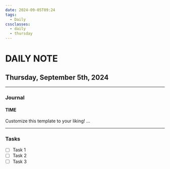 ```yaml
---
date: 2024-09-05T09:24
tags:
  - Daily
cssclasses:
  - daily
  - thursday
---
```

# DAILY NOTE
## Thursday, September 5th, 2024
***
### Journal
#### TIME
Customize this template to your liking!
...
***
### Tasks
- [ ] Task 1
- [ ] Task 2
- [ ] Task 3